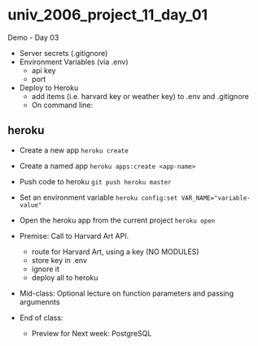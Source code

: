 # univ_2006_project_11_day_01

Demo - Day 03
- Server secrets (.gitignore) 
- Environment Variables (via .env)
  - api key
  - port
- Deploy to Heroku
  - add items (i.e. harvard key or weather key) to .env and .gitignore
  - On command line:

## heroku
- Create a new app `heroku create`
- Create a named app `heroku apps:create <app-name>`
- Push code to heroku `git push heroku master`
- Set an environment variable `heroku config:set VAR_NAME="variable-value"`
- Open the heroku app from the current project `heroku open`






- Premise: Call to Harvard Art API.
  - route for Harvard Art, using a key (NO MODULES)
  - store key in .env
  - ignore it
  - deploy all to heroku
- Mid-class: Optional lecture on function parameters and passing argumennts
- End of class:
  - Preview for Next week: PostgreSQL

